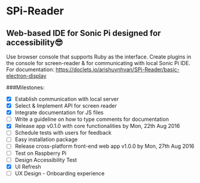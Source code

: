 # SPi-Reader 

## Web-based IDE for Sonic Pi designed for accessibility:sunglasses: 

Use browser console that supports Ruby as the interface. Create plugins in the console for screen-reader & for communicating with local Sonic Pi IDE.
For documentation: https://doclets.io/arishuynhvan/SPi-Reader/basic-electron-display 

###Milestones:
- [x] Establish communication with local server
- [x] Select & Implement API for screen reader
- [x] Integrate documentation for JS files
- [ ] Write a guideline on how to type comments for documentation
- [x] Release app v0.1.0 with core functionalities by Mon, 22th Aug 2016
- [ ] Schedule tests with users for feedback 
- [ ] Easy installation package
- [ ] Release cross-platform front-end web app v1.0.0 by Mon, 27th Aug 2016
- [ ] Test on Raspberry Pi
- [ ] Design Accessibility Test 
- [x] UI Refresh
- [ ] UX Design - Onboarding experience
